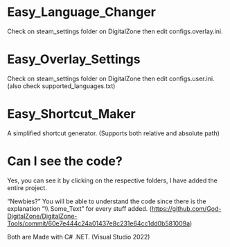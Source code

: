 # Easy_Language_Changer
Check on steam_settings folder on DigitalZone then edit configs.overlay.ini.

# Easy_Overlay_Settings
Check on steam_settings folder on DigitalZone then edit configs.user.ini. (also check supported_languages.txt)

# Easy_Shortcut_Maker
A simplified shortcut generator. (Supports both relative and absolute path)

# Can I see the code?
Yes, you can see it by clicking on the respective folders, I have added the entire project.

“Newbies?” You will be able to understand the code since there is the explanation “\\\ Some_Text” for every stuff added. (https://github.com/God-DigitalZone/DigitalZone-Tools/commit/60e7e444c24a01437e8c231e64cc1dd0b581009a)

Both are Made with C# .NET. (Visual Studio 2022)
